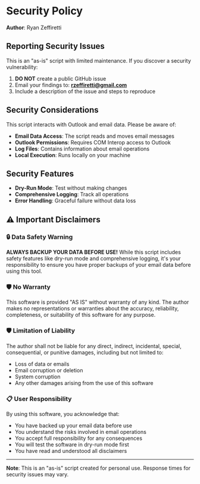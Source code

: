 # Security Policy

**Author**: Ryan Zeffiretti

## Reporting Security Issues

This is an "as-is" script with limited maintenance. If you discover a security vulnerability:

1. **DO NOT** create a public GitHub issue
2. Email your findings to: **rzeffiretti@gmail.com**
3. Include a description of the issue and steps to reproduce

## Security Considerations

This script interacts with Outlook and email data. Please be aware of:

- **Email Data Access**: The script reads and moves email messages
- **Outlook Permissions**: Requires COM Interop access to Outlook
- **Log Files**: Contains information about email operations
- **Local Execution**: Runs locally on your machine

## Security Features

- **Dry-Run Mode**: Test without making changes
- **Comprehensive Logging**: Track all operations
- **Error Handling**: Graceful failure without data loss

## ⚠️ Important Disclaimers

### 🔒 Data Safety Warning

**ALWAYS BACKUP YOUR DATA BEFORE USE!** While this script includes safety features like dry-run mode and comprehensive logging, it's your responsibility to ensure you have proper backups of your email data before using this tool.

### 🛡️ No Warranty

This software is provided "AS IS" without warranty of any kind. The author makes no representations or warranties about the accuracy, reliability, completeness, or suitability of this software for any purpose.

### 🛡️ Limitation of Liability

The author shall not be liable for any direct, indirect, incidental, special, consequential, or punitive damages, including but not limited to:

- Loss of data or emails
- Email corruption or deletion
- System corruption
- Any other damages arising from the use of this software

### 📋 User Responsibility

By using this software, you acknowledge that:

- You have backed up your email data before use
- You understand the risks involved in email operations
- You accept full responsibility for any consequences
- You will test the software in dry-run mode first
- You have read and understood all disclaimers

---

**Note**: This is an "as-is" script created for personal use. Response times for security issues may vary.
